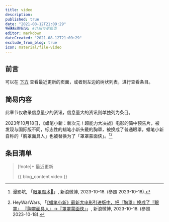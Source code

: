 ```yaml
---
title: video
description:
published: true
date: "2021-08-12T21:09:29"
特殊标签标记: #介绍与更新页
editor: markdown
dateCreated: "2021-08-12T21:09:29"
exclude_from_blog: true
icon: material/file-video
---
```


## 前言

可以在 [下方](#条目清单) 查看最近更新的页面，或者到左边的树状列表，进行查看条目。

## 简易内容

此章节仅收录信息量少的资讯，信息量大的资讯则单独列为条目。

2023年10月18日，《蜡笔小新：新次元！超能力大决战》电影的简中预告片，被发现与国际版不同，标志性的蜡笔小新头戴的胸罩，被换成了普通眼罩，蜡笔小新自称的「胸罩面具人」也被替换为了「罩罩蒙面侠」。[^VKL8i][^ov5zJ]

[^VKL8i]: 漫影坑, 「[眼罩魔术👀](http://archive.today/2023.10.18-081215/https://weibo.com/5347468522/NooCjqW1V)」, 新浪微博, 2023-10-18. (参照 2023-10-18).

[^ov5zJ]: HeyWarWars, 「[《蜡笔小新》最新大电影引进版中，把『胸罩』换成了『眼罩』 『胸罩面具人』→『罩罩蒙面侠』](http://archive.today/2023.10.18-081224/https://weibo.com/3460516424/NophXFOdU)」, 新浪微博, 2023-10-18. (参照 2023-10-18).

## 条目清单

> [!note]+ 最近更新
>
> {{ blog_content video }}

